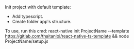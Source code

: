 Init project with default template:

- Add typescript.
- Create folder app's structure.

To use, run this cmd:
react-native init ProjectName --template https://gitlab.com/thaitanloi/react-native-ts-template && node ProjectName/setup.js
